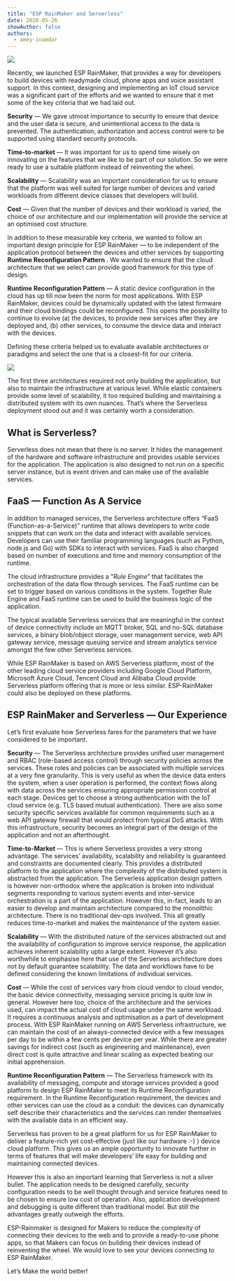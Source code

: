 ```yaml
---
title: "ESP RainMaker and Serverless"
date: 2020-05-26
showAuthor: false
authors: 
  - amey-inamdar
---
```

![](https://miro.medium.com/v2/resize:fit:640/format:webp/1*YAS-IDAfh-sdpNc0ibRUjw.png)

Recently, we launched ESP RainMaker, that provides a way for developers to build devices with readymade cloud, phone apps and voice assistant support. In this context, designing and implementing an IoT cloud service was a significant part of the efforts and we wanted to ensure that it met some of the key criteria that we had laid out.

__Security__  — We gave utmost importance to security to ensure that device and the user data is secure, and unintentional access to the data is prevented. The authentication, authorization and access control were to be supported using standard security protocols.

__Time-to-market__  — It was important for us to spend time wisely on innovating on the features that we like to be part of our solution. So we were ready to use a suitable platform instead of reinventing the wheel.

__Scalability__ — Scalability was an important consideration for us to ensure that the platform was well suited for large number of devices and varied workloads from different device classes that developers will build.

__Cost__  — Given that the number of devices and their workload is varied, the choice of our architecture and our implementation will provide the service at an optimised cost structure.

In addition to these measurable key criteria, we wanted to follow an important design principle for ESP RainMaker — to be independent of the application protocol between the devices and other services by supporting __Runtime Reconfiguration Pattern__ . We wanted to ensure that the cloud architecture that we select can provide good framework for this type of design.

__Runtime Reconfiguration Pattern__ — A static device configuration in the cloud has up till now been the norm for most applications. With ESP RainMaker, devices could be dynamically updated with the latest firmware and their cloud bindings could be reconfigured. This opens the possibility to continue to evolve (a) the devices, to provide new services after they are deployed and, (b) other services, to consume the device data and interact with the devices.

Defining these criteria helped us to evaluate available architectures or paradigms and select the one that is a closest-fit for our criteria.

![](https://miro.medium.com/v2/resize:fit:640/format:webp/1*3azmz99lgixtFQWfH6K1VA.png)

The first three architectures required not only building the application, but also to maintain the infrastructure at various level. While elastic containers provide some level of scalability, it too required building and maintaining a distributed system with its own nuances. That’s where the Serverless deployment stood out and it was certainly worth a consideration.

## What is Serverless?

Serverless does not mean that there is no server. It hides the management of the hardware and software infrastructure and provides usable services for the application. The application is also designed to not run on a specific server instance, but is event driven and can make use of the available services.

## __FaaS — Function As A Service__ 

In addition to managed services, the Serverless architecture offers “FaaS (Function-as-a-Service)” runtime that allows developers to write code snippets that can work on the data and interact with available services. Developers can use their familiar programming languages (such as Python, node.js and Go) with SDKs to interact with services. FaaS is also charged based on number of executions and time and memory consumption of the runtime.

The cloud infrastructure provides a “*Rule Engine*” that facilitates the orchestration of the data flow through services. The FaaS runtime can be set to trigger based on various conditions in the system. Together Rule Engine and FaaS runtime can be used to build the business logic of the application.

The typical available Serverless services that are meaningful in the context of device connectivity include an MQTT broker, SQL and no-SQL database services, a binary blob/object storage, user management service, web API gateway service, message queuing service and stream analytics service amongst the few other Serverless services.

While ESP RainMaker is based on AWS Serverless platform, most of the other leading cloud service providers including Google Cloud Platform, Microsoft Azure Cloud, Tencent Cloud and Alibaba Cloud provide Serverless platform offering that is more or less similar. ESP-RainMaker could also be deployed on these platforms.

## ESP RainMaker and Serverless — Our Experience

Let’s first evaluate how Serverless fares for the parameters that we have considered to be important.

__Security__  — The Serverless architecture provides unified user management and RBAC (role-based access control) through security policies across the services. These roles and policies can be associated with multiple services at a very fine granularity. This is very useful as when the device data enters the system, when a user operation is performed, the context flows along with data across the services ensuring appropriate permission control at each stage. Devices get to choose a strong authentication with the IoT cloud service (e.g. TLS based mutual authentication). There are also some security specific services available for common requirements such as a web API gateway firewall that would protect from typical DoS attacks. With this infrastructure, security becomes an integral part of the design of the application and not an afterthought.

__Time-to-Market__ — This is where Serverless provides a very strong advantage. The services’ availability, scalability and reliability is guaranteed and constraints are documented clearly. This provides a distributed platform to the application where the complexity of the distributed system is abstracted from the application. The Serverless application design pattern is however non-orthodox where the application is broken into individual segments responding to various system events and inter-service orchestration is a part of the application. However this, in-fact, leads to an easier to develop and maintain architecture compared to the monolithic architecture. There is no traditional dev-ops involved. This all greatly reduces time-to-market and makes the maintenance of the system easier.

__Scalability__  — With the distributed nature of the services abstracted out and the availability of configuration to improve service response, the application achieves inherent scalability upto a large extent. However it’s also worthwhile to emphasise here that use of the Serverless architecture does not by default guarantee scalability. The data and workflows have to be defined considering the known limitations of individual services.

__Cost__  — While the cost of services vary from cloud vendor to cloud vendor, the basic device connectivity, messaging service pricing is quite low in general. However here too, choice of the architecture and the services used, can impact the actual cost of cloud usage under the same workload. It requires a continuous analysis and optimisation as a part of development process. With ESP RainMaker running on AWS Serverless infrastructure, we can maintain the cost of an always-connected device with a few messages per day to be within a few cents per device per year. While there are greater savings for indirect cost (such as engineering and maintenance), even direct cost is quite attractive and linear scaling as expected beating our initial apprehension.

__Runtime Reconfiguration Pattern__  — The Serverless framework with its availability of messaging, compute and storage services provided a good platform to design ESP RainMaker to meet its Runtime Reconfiguration requirement. In the Runtime Reconfiguration requirement, the devices and other services can use the cloud as a conduit: the devices can dynamically self describe their characteristics and the services can render themselves with the available data in an efficient way.

Serverless has proven to be a great platform for us for ESP RainMaker to deliver a feature-rich yet cost-effective (just like our hardware :-) ) device cloud platform. This gives us an ample opportunity to innovate further in terms of features that will make developers’ life easy for building and maintaining connected devices.

However this is also an important learning that Serverless is not a silver bullet. The application needs to be designed carefully, security configuration needs to be well thought through and service features need to be chosen to ensure low cost of operation. Also, application development and debugging is quite different than traditional model. But still the advantages greatly outweigh the efforts.

ESP-Rainmaker is designed for Makers to reduce the complexity of connecting their devices to the web and to provide a ready-to-use phone apps, so that Makers can focus on building their devices instead of reinventing the wheel. We would love to see your devices connecting to ESP RainMaker.

Let’s Make the world better!
